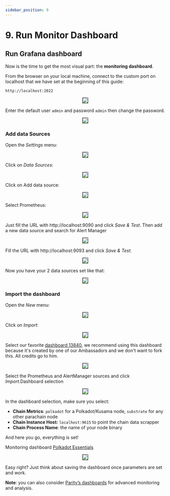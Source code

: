 ```yaml
---
sidebar_position: 9
---
```


# 9. Run Monitor Dashboard

## Run Grafana dashboard

Now is the time to get the most visual part: the **monitoring dashboard**.

From the browser on your local machine, connect to the custom port on localhost that we have set at the beginning of this guide:

```
http://localhost:2022
```

<center>
<img src="https://i.imgur.com/AYAQCq9.png" border="1"></img>
</center>

Enter the default user `admin` and password `admin` then change the password.

<center>
<img src="https://i.imgur.com/s23MvU7.png" border="1"></img>
</center>

### Add data Sources

Open the _Settings_ menu:

<center>
<img src="https://i.imgur.com/IWu0NAR.png" border="1"></img>
</center>

Click on _Data Sources_:

<center>
<img src="https://i.imgur.com/pa97cJZ.png" border="1"></img>
</center>

Click on Add data source:

<center>
<img src="https://i.imgur.com/wGqRsD1.png" border="1"></img>
</center>

Select Prometheus:

<center>
<img src="https://i.imgur.com/jcb0kr0.png" border="1"></img>
</center>

Just fill the URL with http://localhost:9090 and click _Save & Test_.
Then add a new data source and search for Alert Manager

<center>
<img src="https://i.imgur.com/8yucyLh.png" border="1"></img>
</center>

Fill the URL with http://localhost:9093 and click _Save & Test_.

<center>
<img src="https://i.imgur.com/8kTsQcI.png" border="1"></img>
</center>

Now you have your 2 data sources set like that:

<center>
<img src="https://i.imgur.com/ET5OPjr.png" border="1"></img>
</center>


### Import the dashboard

Open the _New_ menu:

<center>
<img src="https://i.imgur.com/wLbnjGL.png" border="1"></img>
</center>

Click on _Import_:

<center>
<img src="https://i.imgur.com/dFIggF1.png" border="1"></img>
</center>

Select our favorite [dashboard 13840](https://grafana.com/grafana/dashboards/13840), we recommend using this dashboard because it's created by one of our Ambassadors and we don't want to fork this.  All credits go to him.

<center>
<img src="https://i.imgur.com/TrUCIGj.png" border="1"></img>
</center>

Select the Prometheus and AlertManager sources and click _Import_.Dashboard selection

<center>
<img src="https://i.imgur.com/awp0g63.png" border="1"></img>
</center>

In the dashboard selection, make sure you select:

* **Chain Metrics**: `polkadot` for a Polkadot/Kusama node, `substrate` for any other parachain node
* **Chain Instance Host:** `localhost:9615` to point the chain data scrapper
* **Chain Process Name**: the name of your node binary

And here you go, everything is set!

Monitoring dashboard [Polkadot Essentials](https://grafana.com/grafana/dashboards/13840)

<center>
<img src="https://i.imgur.com/MZVOvk5.jpg" border="1"></img>
</center>

Easy right? Just think about saving the dashboard once parameters are set and work.

**Note**: you can also consider [Parity’s dashboards](https://github.com/paritytech/substrate/tree/master/scripts/ci/monitoring/grafana-dashboards) for advanced monitoring and analysis. 
